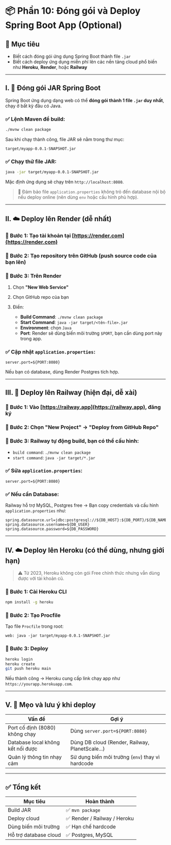 # 📦 **Phần 10: Đóng gói và Deploy Spring Boot App (Optional)**

## 🎯 Mục tiêu

* Biết cách đóng gói ứng dụng Spring Boot thành file `.jar`
* Biết cách deploy ứng dụng miễn phí lên các nền tảng cloud phổ biến như **Heroku**, **Render**, hoặc **Railway**

---

## I. 🧱 Đóng gói JAR Spring Boot

Spring Boot ứng dụng dạng web có thể **đóng gói thành 1 file `.jar` duy nhất**, chạy ở bất kỳ đâu có Java.

### ✅ Lệnh Maven để build:

```bash
./mvnw clean package
```

Sau khi chạy thành công, file JAR sẽ nằm trong thư mục:

```
target/myapp-0.0.1-SNAPSHOT.jar
```

### ✅ Chạy thử file JAR:

```bash
java -jar target/myapp-0.0.1-SNAPSHOT.jar
```

Mặc định ứng dụng sẽ chạy trên `http://localhost:8080`.

> 📌 Đảm bảo file `application.properties` không trỏ đến database nội bộ nếu deploy online (nên dùng `env` hoặc cấu hình phù hợp).

---

## II. ☁️ Deploy lên Render (dễ nhất)

### 🔹 Bước 1: Tạo tài khoản tại [https://render.com](https://render.com)

### 🔹 Bước 2: Tạo repository trên GitHub (push source code của bạn lên)

### 🔹 Bước 3: Trên Render

1. Chọn **"New Web Service"**
2. Chọn GitHub repo của bạn
3. Điền:

   * **Build Command**: `./mvnw clean package`
   * **Start Command**: `java -jar target/<tên-file>.jar`
   * **Environment**: chọn `Java`
   * **Port**: Render sẽ dùng biến môi trường `$PORT`, bạn cần dùng port này trong app.

### ✅ Cập nhật `application.properties`:

```properties
server.port=${PORT:8080}
```

Nếu bạn có database, dùng Render Postgres tích hợp.

---

## III. 🚀 Deploy lên Railway (hiện đại, dễ xài)

### 🔹 Bước 1: Vào [https://railway.app](https://railway.app), đăng ký

### 🔹 Bước 2: Chọn "New Project" → "Deploy from GitHub Repo"

### 🔹 Bước 3: Railway tự động build, bạn có thể cấu hình:

* `build command`: `./mvnw clean package`
* `start command`: `java -jar target/*.jar`

### ✅ Sửa `application.properties`:

```properties
server.port=${PORT:8080}
```

### ✅ Nếu cần Database:

Railway hỗ trợ MySQL, Postgres free → Bạn copy credentials và cấu hình `application.properties` như:

```properties
spring.datasource.url=jdbc:postgresql://${DB_HOST}:${DB_PORT}/${DB_NAME}
spring.datasource.username=${DB_USER}
spring.datasource.password=${DB_PASSWORD}
```

---

## IV. ☁️ Deploy lên Heroku (có thể dùng, nhưng giới hạn)

> ⚠️ Từ 2023, Heroku không còn gói Free chính thức nhưng vẫn dùng được với tài khoản cũ.

### 🔹 Bước 1: Cài Heroku CLI

```bash
npm install -g heroku
```

### 🔹 Bước 2: Tạo Procfile

Tạo file `Procfile` trong root:

```
web: java -jar target/myapp-0.0.1-SNAPSHOT.jar
```

### 🔹 Bước 3: Deploy

```bash
heroku login
heroku create
git push heroku main
```

Nếu thành công → Heroku cung cấp link chạy app như `https://yourapp.herokuapp.com`.

---

## V. 📌 Mẹo và lưu ý khi deploy

| Vấn đề                            | Gợi ý                                            |
| --------------------------------- | ------------------------------------------------ |
| Port cố định (8080) không chạy    | Dùng `server.port=${PORT:8080}`                  |
| Database local không kết nối được | Dùng DB cloud (Render, Railway, PlanetScale...)  |
| Quản lý thông tin nhạy cảm        | Sử dụng biến môi trường (`env`) thay vì hardcode |

---

## ✅ Tổng kết

| Mục tiêu              | Hoàn thành                  |
| --------------------- | --------------------------- |
| Build JAR             | ✅ `mvn package`             |
| Deploy cloud          | ✅ Render / Railway / Heroku |
| Dùng biến môi trường  | ✅ Hạn chế hardcode          |
| Hỗ trợ database cloud | ✅ Postgres, MySQL           |

